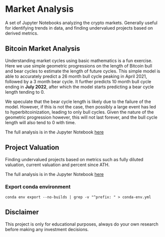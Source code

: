 # Market Analysis

A set of Jupyter Notebooks analyzing the crypto markets. Generally useful for identifying trends in data, and finding undervalued projects based on derived metrics.

## Bitcoin Market Analysis

Understanding market cycles using basic mathematics is a fun exercise. Here we use simple geometric progressions on the length of Bitcoin bull and bear 
cycles to estimate the length of future cycles. This simple model is able to accurately predict a 26 month bull cycle peaking in April 2021, followed 
by a 3 month bear cycle. It further predicts 10 month bull cycle ending in **July 2022**, after which the model starts predicting a bear cycle length tending to 0.

We speculate that the bear cycle length is likely due to the failure of the model. 
However, if this is not the case, then possibly a large event has led to hyperbitcoinization, leading to only bull cycles. 
Given the nature of the geometric progression however, this will not last forever, and the bull cycle length will also tend to 0 with time.

The full analysis is in the Jupyter Notebook [here](https://github.com/dineshpinto/market_analysis/blob/main/notebooks/BitcoinGeometricProgression.ipynb)

## Project Valuation
Finding undervalued projects based on metrics such as fully diluted valuation, current valuation and percent since ATH.

The full analysis is in the Jupyter Notebook [here](https://github.com/dineshpinto/market_analysis/blob/main/notebooks/ProjectValuation.ipynb)


### Export conda environment
```conda env export --no-builds | grep -v "^prefix: " > conda-env.yml```

## Disclaimer
This project is only for educational purposes, always do your own research before making any investment decisions.
